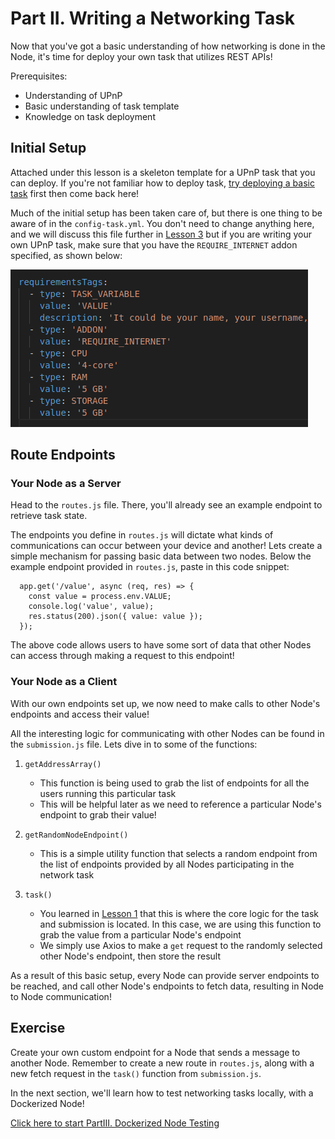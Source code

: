 # Part II. Writing a Networking Task

Now that you've got a basic understanding of how networking is done in the Node, it's time for deploy your own task that utilizes REST APIs!

Prerequisites:

- Understanding of UPnP
- Basic understanding of task template
- Knowledge on task deployment

## Initial Setup

Attached under this lesson is a skeleton template for a UPnP task that you can deploy. If you're not familiar how to deploy task, [try deploying a basic task](https://docs.koii.network/develop/command-line-tool/create-task-cli/create-task) first then come back here!

Much of the initial setup has been taken care of, but there is one thing to be aware of in the `config-task.yml`. You don't need to change anything here, and we will discuss this file further in [Lesson 3](../Lesson%203/README.md) but if you are writing your own UPnP task, make sure that you have the `REQUIRE_INTERNET` addon specified, as shown below:

![Require Internet Addon](./imgs/require-internet.png)

## Route Endpoints

### Your Node as a Server

Head to the `routes.js` file. There, you'll already see an example endpoint to retrieve task state.

The endpoints you define in `routes.js` will dictate what kinds of communications can occur between your device and another! Lets create a simple mechanism for passing basic data between two nodes. Below the example endpoint provided in `routes.js`, paste in this code snippet:

```
  app.get('/value', async (req, res) => {
    const value = process.env.VALUE;
    console.log('value', value);
    res.status(200).json({ value: value });
  });
```

The above code allows users to have some sort of data that other Nodes can access through making a request to this endpoint!

### Your Node as a Client

With our own endpoints set up, we now need to make calls to other Node's endpoints and access their value!

All the interesting logic for communicating with other Nodes can be found in the `submission.js` file. Lets dive in to some of the functions:

1. `getAddressArray()`

   - This function is being used to grab the list of endpoints for all the users running this particular task
   - This will be helpful later as we need to reference a particular Node's endpoint to grab their value!

2. `getRandomNodeEndpoint()`

   - This is a simple utility function that selects a random endpoint from the list of endpoints provided by all Nodes participating in the network task

3. `task()`
   - You learned in [Lesson 1](../Lesson%201/README.md) that this is where the core logic for the task and submission is located. In this case, we are using this function to grab the value from a particular Node's endpoint
   - We simply use Axios to make a `get` request to the randomly selected other Node's endpoint, then store the result

As a result of this basic setup, every Node can provide server endpoints to be reached, and call other Node's endpoints to fetch data, resulting in Node to Node communication!

## Exercise

Create your own custom endpoint for a Node that sends a message to another Node. Remember to create a new route in `routes.js`, along with a new fetch request in the `task()` function from `submission.js`.

In the next section, we'll learn how to test networking tasks locally, with a Dockerized Node!

[Click here to start PartIII. Dockerized Node Testing](./PartIII.md)
